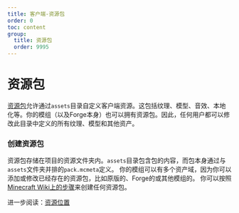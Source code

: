 ```yaml
---
title: 客户端-资源包
order: 0
toc: content
group:
  title: 资源包
  order: 9995
---
```

资源包
==============

[资源包][respack]允许通过`assets`目录自定义客户端资源。这包括纹理、模型、音效、本地化等。你的模组（以及Forge本身）也可以拥有资源包。因此，任何用户都可以修改此目录中定义的所有纹理、模型和其他资产。

### 创建资源包
资源包存储在项目的资源文件夹内。`assets`目录包含包的内容，而包本身通过与`assets`文件夹并排的`pack.mcmeta`定义。
你的模组可以有多个资产域，因为你可以添加或修改已经存在的资源包，比如原版的、Forge的或其他模组的。
你可以按照[Minecraft Wiki上的步骤][createrespack]来创建任何资源包。

进一步阅读：[资源位置][resourcelocation]

[respack]: https://minecraft.wiki/w/Resource_Pack
[createrespack]: https://minecraft.wiki/w/Tutorials/Creating_a_resource_pack
[resourcelocation]: ../../concepts/resources.md#ResourceLocation